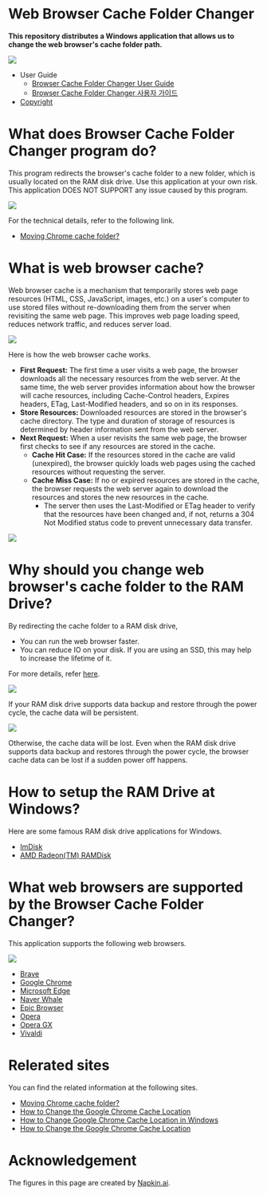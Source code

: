 # Web Browser Cache Folder Changer
**This repository distributes a Windows application that allows us to change the web browser's cache folder path.**

![](assets/20241228_204331_image.png)

* User Guide
    * [Browser Cache Folder Changer User Guide](https://github.com/kmscom/Browser-Cache-Folder-Changer/blob/main/User%20Guide/User%20Guide.md)
    * [Browser Cache Folder Changer 사용자 가이드](https://github.com/kmscom/Browser-Cache-Folder-Changer/blob/main/User%20Guide/User%20Guide%20-%20KOR.md)
* [Copyright](https://github.com/kmscom/Browser-Cache-Folder-Changer/blob/main/Release/LICENSE.txt)

# What does Browser Cache Folder Changer program do?
This program redirects the browser's cache folder to a new folder, which is usually located on the RAM disk drive.
Use this application at your own risk. This application DOES NOT SUPPORT any issue caused by this program.

![](assets/20241228_204332_image.png)

For the technical details, refer to the following link.
* [Moving Chrome cache folder?](https://superuser.com/questions/866016/moving-chrome-cache-folder)

# What is web browser cache?
Web browser cache is a mechanism that temporarily stores web page resources (HTML, CSS, JavaScript, images, etc.) on a user's computer to use stored files without re-downloading them from the server when revisiting the same web page. This improves web page loading speed, reduces network traffic, and reduces server load.

![](assets/20241228_204329_image.png)

Here is how the web browser cache works.
* **First Request:** The first time a user visits a web page, the browser downloads all the necessary resources from the web server. At the same time, the web server provides information about how the browser will cache resources, including Cache-Control headers, Expires headers, ETag, Last-Modified headers, and so on in its responses.
* **Store Resources:** Downloaded resources are stored in the browser's cache directory. The type and duration of storage of resources is determined by header information sent from the web server.
* **Next Request:** When a user revisits the same web page, the browser first checks to see if any resources are stored in the cache.
    * **Cache Hit Case:** If the resources stored in the cache are valid (unexpired), the browser quickly loads web pages using the cached resources without requesting the server.
    * **Cache Miss Case:** If no or expired resources are stored in the cache, the browser requests the web server again to download the resources and stores the new resources in the cache.
        * The server then uses the Last-Modified or ETag header to verify that the resources have been changed and, if not, returns a 304 Not Modified status code to prevent unnecessary data transfer.

![](assets/20241228_204330_image.png)

# Why should you change web browser's cache folder to the RAM Drive?
By redirecting the cache folder to a RAM disk drive,
* You can run the web browser faster.
* You can reduce IO on your disk. If you are using an SSD, this may help to increase the lifetime of it.

For more details, refer [here](https://github.com/kmscom/Browser-Cache-Folder-Changer/wiki).

![](assets/20241228_204333_image.png)

If your RAM disk drive supports data backup and restore through the power cycle, the cache data will be persistent.

![](assets/20241228_204334_image.png)

Otherwise, the cache data will be lost. Even when the RAM disk drive supports data backup and restores through the power cycle, the browser cache data can be lost if a sudden power off happens.

# How to setup the RAM Drive at Windows?
Here are some famous RAM disk drive applications for Windows.

* [ImDisk](https://sourceforge.net/projects/imdisk-toolkit/)
* [AMD Radeon(TM) RAMDisk](https://www.radeonramdisk.com/software_downloads.php)

# What web browsers are supported by the Browser Cache Folder Changer?
This application supports the following web browsers.

![](assets/20241228_204335_image.png)
* [Brave](https://brave.com/)
* [Google Chrome](https://www.google.com/)
* [Microsoft Edge](https://www.microsoft.com/edge/)
* [Naver Whale](https://whale.naver.com/)
* [Epic Browser](https://epicbrowser.com/)
* [Opera](https://www.opera.com/)
* [Opera GX](https://www.opera.com/gx)
* [Vivaldi](https://vivaldi.com/)

# Relerated sites
You can find the related information at the following sites.

* [Moving Chrome cache folder?](https://superuser.com/questions/866016/moving-chrome-cache-folder/1863614#1863614)
* [How to Change the Google Chrome Cache Location](https://www.simplehelp.net/2010/11/16/how-to-change-the-google-chrome-cache-location/)
* [How to Change Google Chrome Cache Location in Windows](https://www.windowsdigitals.com/how-to-change-google-chrome-cache-location-in-windows-11-10/)
* [How to Change the Google Chrome Cache Location](https://www.shareus.com/web/how-to-change-the-google-chrome-cache-location.html)

# Acknowledgement
The figures in this page are created by [Napkin.ai](https://www.napkin.ai/).